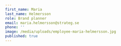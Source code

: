 ```yaml
---
first_name: Maria
last_name: Helmersson
role: Brand planner
email: maria.helmersson@strateg.se
phone: ''
image: /media/uploads/employee-maria-helmersson.jpg
published: true
---
```

